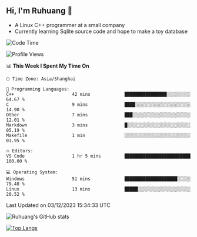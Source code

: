 ## Hi, I'm Ruhuang 👋

- A Linux C++ programmer at a small company
- Currently learning Sqlite source code and hope to make a toy database

<!--START_SECTION:waka-->
![Code Time](http://img.shields.io/badge/Code%20Time-53%20hrs%2048%20mins-blue)

![Profile Views](http://img.shields.io/badge/Profile%20Views-37-blue)

📊 **This Week I Spent My Time On** 

```text
🕑︎ Time Zone: Asia/Shanghai

💬 Programming Languages: 
C++                      42 mins             ████████████████░░░░░░░░░   64.67 % 
C                        9 mins              ████░░░░░░░░░░░░░░░░░░░░░   14.90 % 
Other                    7 mins              ███░░░░░░░░░░░░░░░░░░░░░░   12.01 % 
Markdown                 3 mins              █░░░░░░░░░░░░░░░░░░░░░░░░   05.19 % 
Makefile                 1 min               ░░░░░░░░░░░░░░░░░░░░░░░░░   01.95 % 

🔥 Editors: 
VS Code                  1 hr 5 mins         █████████████████████████   100.00 % 

💻 Operating System: 
Windows                  51 mins             ████████████████████░░░░░   79.48 % 
Linux                    13 mins             █████░░░░░░░░░░░░░░░░░░░░   20.52 % 
```


 Last Updated on 03/12/2023 15:34:33 UTC
<!--END_SECTION:waka-->

![Ruhuang's GitHub stats](https://github-readme-stats.vercel.app/api?username=ruhuang2001&count_private=true&hide_title=true&show_icons=true&theme=vue)

[![Top Langs](https://github-readme-stats.vercel.app/api/top-langs/?username=ruhuang2001&layout=compact)](https://github.com/anuraghazra/github-readme-stats)
